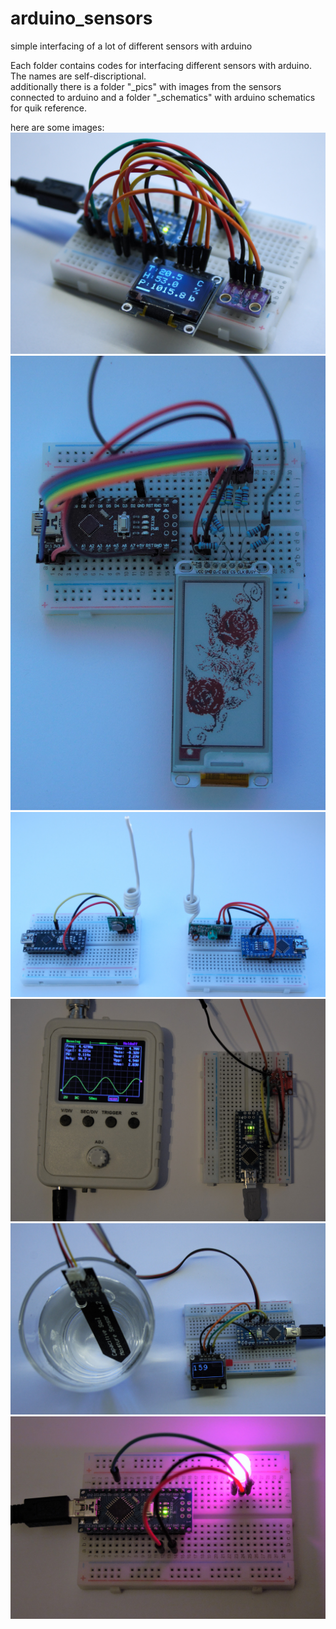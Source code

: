 # arduino_sensors
simple interfacing of a lot of different sensors with arduino

Each folder contains codes for interfacing different sensors with arduino. The names are self-discriptional. \
additionally there is a folder "_pics" with images from the sensors connected to arduino and a folder "_schematics" with arduino schematics for quik reference.

here are some images:\
<img src="/_pics/bme280_TEMT6000_oled_display (1).jpg">
<img src="/_pics/epaper.jpg">
<img src="/_pics/wireless_433mhz.jpg">
<img src="/_pics/DAC_MCP4725_I2C (1).jpg">
<img src="/_pics/random analog devices (2).jpg">
<img src="/_pics/led_ws2812.jpg">
